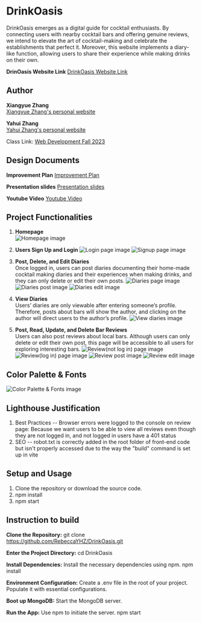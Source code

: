 # DrinkOasis

DrinkOasis emerges as a digital guide for cocktail enthusiasts. By connecting users with nearby cocktail bars and offering genuine reviews, we intend to elevate the art of cocktail-making and celebrate the establishments that perfect it. Moreover, this website implements a diary-like function, allowing users to share their experience while making drinks on their own. 

**DrinOasis Website Link**
[DrinkOasis Website Link](https://drinkoasisv2.onrender.com/)

## Author

**Xiangyue Zhang**  
[Xiangyue Zhang's personal website](https://rebeccazzha.github.io/)

**Yahui Zhang**  
[Yahui Zhang's personal website](https://rebeccayhz.github.io/Welcome-to-know-me/)

Class Link: [Web Development Fall 2023](https://johnguerra.co/classes/webDevelopment_fall_2023/)

## Design Documents

**Improvement Plan**
[Improvement Plan](https://docs.google.com/document/d/10Jnv5J87FlGdX1pgOJYjYwuSxs-AQHQ1Out3IFNADDw/edit?usp=sharing)

**Presentation slides**
[Presentation slides](https://www.canva.com/design/DAFzp16hnU8/TpF0pr1Au025IUZH15PuIw/edit?utm_content=DAFzp16hnU8&utm_campaign=designshare&utm_medium=link2&utm_source=sharebutton)

**Youtube Video**
[Youtube Video](https://youtu.be/4yUA7QiihvQ)

## Project Functionalities

1. **Homepage**  
   ![Homepage image](https://github.com/RebeccaYHZ/DrinkOasis/blob/Revised-Usability/vite-project/src/assets/img/homepage.png)
   
2. **Users Sign Up and Login**
   ![Login page image](https://github.com/RebeccaYHZ/DrinkOasis/blob/Revised-Usability/vite-project/src/assets/img/login.png)
   ![Signup page image](https://github.com/RebeccaYHZ/DrinkOasis/blob/Revised-Usability/vite-project/src/assets/img/registeration.png)

3. **Post, Delete, and Edit Diaries**  
   Once logged in, users can post diaries documenting their home-made cocktail making diaries and their experiences when making drinks, and they can only delete or edit their own posts.
   ![Diaries page image](https://github.com/RebeccaYHZ/DrinkOasis/blob/Revised-Usability/vite-project/src/assets/img/diaries.png)
   ![Diaries post image](https://github.com/RebeccaYHZ/DrinkOasis/blob/Revised-Usability/vite-project/src/assets/img/postdiary.png)
   ![Diaries edit image](https://github.com/RebeccaYHZ/DrinkOasis/blob/Revised-Usability/vite-project/src/assets/img/editdiary.png)

4. **View Diaries**  
   Users’ diaries are only viewable after entering someone’s profile. Therefore, posts about bars will show the author, and clicking on the author will direct users to the author’s profile.
   ![View diaries image](https://github.com/RebeccaYHZ/DrinkOasis/blob/Revised-Usability/vite-project/src/assets/img/otherdiary.png)

5. **Post, Read, Update, and Delete Bar Reviews**  
   Users can also post reviews about local bars. Although users can only delete or edit their own post, this page will be accessible to all users for exploring interesting bars.
   ![Review(not log in) page image](https://github.com/RebeccaYHZ/DrinkOasis/blob/Revised-Usability/vite-project/src/assets/img/reviewnotlogin.png)
   ![Review(log in) page image](https://github.com/RebeccaYHZ/DrinkOasis/blob/Revised-Usability/vite-project/src/assets/img/reviews.png)
   ![Review post image](https://github.com/RebeccaYHZ/DrinkOasis/blob/Revised-Usability/vite-project/src/assets/img/postreview.png)
   ![Review edit image](https://github.com/RebeccaYHZ/DrinkOasis/blob/Revised-Usability/vite-project/src/assets/img/editreview.png)


## Color Palette & Fonts
![Color Palette & Fonts image](https://github.com/RebeccaYHZ/DrinkOasis/blob/Revised-Usability/vite-project/src/assets/img/Screenshot%202023-12-13%20at%201.22.51%20PM.png)

## Lighthouse Justification
1. Best Practices -- 
   Browser errors were logged to the console on review page:
   Because we want users to be able to view all reviews even though they are not logged in, and not logged in users have a 401 status
2. SEO -- 
   robot.txt is correctly added in the root folder of front-end code but isn't properly accessed due to the way the "build" command is set up in vite


## Setup and Usage

1. Clone the repository or download the source code.
2. npm install
3. npm start


## Instruction to build

**Clone the Repository:**
git clone https://github.com/RebeccaYHZ/DrinkOasis.git

**Enter the Project Directory:**
cd DrinkOasis

**Install Dependencies:**
Install the necessary dependencies using npm.
npm install

**Environment Configuration:**
Create a .env file in the root of your project. Populate it with essential configurations. 

**Boot up MongoDB:**
Start the MongoDB server.

**Run the App:**
Use npm to initiate the server.
npm start


